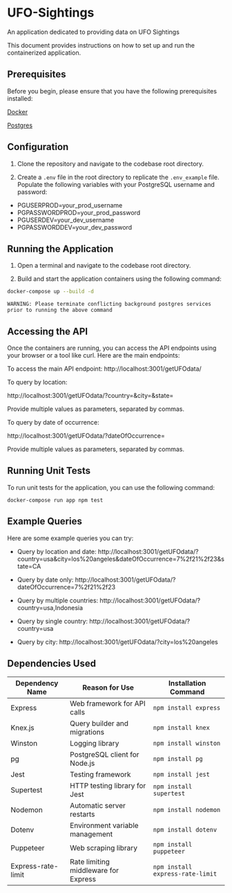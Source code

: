# UFO-Sightings
An application dedicated to providing data on UFO Sightings

This document provides instructions on how to set up and run the containerized application. 

## Prerequisites
Before you begin, please ensure that you have the following prerequisites installed:

[Docker](https://docs.docker.com/desktop/install/windows-install/)

[Postgres](https://www.postgresql.org/download/)


## Configuration

1. Clone the repository and navigate to the codebase root directory.

2. Create a `.env` file in the root directory to replicate the `.env_example` file. Populate the following variables with your PostgreSQL username and password:

- PGUSERPROD=your_prod_username
- PGPASSWORDPROD=your_prod_password
- PGUSERDEV=your_dev_username
- PGPASSWORDDEV=your_dev_password


## Running the Application

1. Open a terminal and navigate to the codebase root directory.

2. Build and start the application containers using the following command:

```bash
docker-compose up --build -d
```

```
WARNING: Please terminate conflicting background postgres services prior to running the above command
```


## Accessing the API
Once the containers are running, you can access the API endpoints using your browser or a tool like curl. Here are the main endpoints:

To access the main API endpoint: http://localhost:3001/getUFOdata/

To query by location:

http://localhost:3001/getUFOdata/?country=&city=&state=

Provide multiple values as parameters, separated by commas.

To query by date of occurrence:

http://localhost:3001/getUFOdata/?dateOfOccurrence=

Provide multiple values as parameters, separated by commas.

## Running Unit Tests
To run unit tests for the application, you can use the following command:

```docker-compose run app npm test```

## Example Queries
Here are some example queries you can try:

- Query by location and date:
http://localhost:3001/getUFOdata/?country=usa&city=los%20angeles&dateOfOccurrence=7%2f21%2f23&state=CA

- Query by date only:
http://localhost:3001/getUFOdata/?dateOfOccurrence=7%2f21%2f23

- Query by multiple countries:
http://localhost:3001/getUFOdata/?country=usa,Indonesia

- Query by single country:
http://localhost:3001/getUFOdata/?country=usa

- Query by city:
http://localhost:3001/getUFOdata/?city=los%20angeles


## Dependencies Used
| Dependency Name | Reason for Use                 | Installation Command     |
|-----------------|--------------------------------|--------------------------|
| Express         | Web framework for API calls    | `npm install express`    |
| Knex.js         | Query builder and migrations   | `npm install knex`       |
| Winston         | Logging library                | `npm install winston`    |
| pg              | PostgreSQL client for Node.js  | `npm install pg`         |
| Jest            | Testing framework              | `npm install jest` |
| Supertest       | HTTP testing library for Jest  | `npm install supertest` |
| Nodemon         | Automatic server restarts      | `npm install nodemon` |
| Dotenv          | Environment variable management| `npm install dotenv`     |
| Puppeteer          | Web scraping library| `npm install puppeteer`     |
| Express-rate-limit          | Rate limiting middleware for Express| `npm install express-rate-limit`     |
